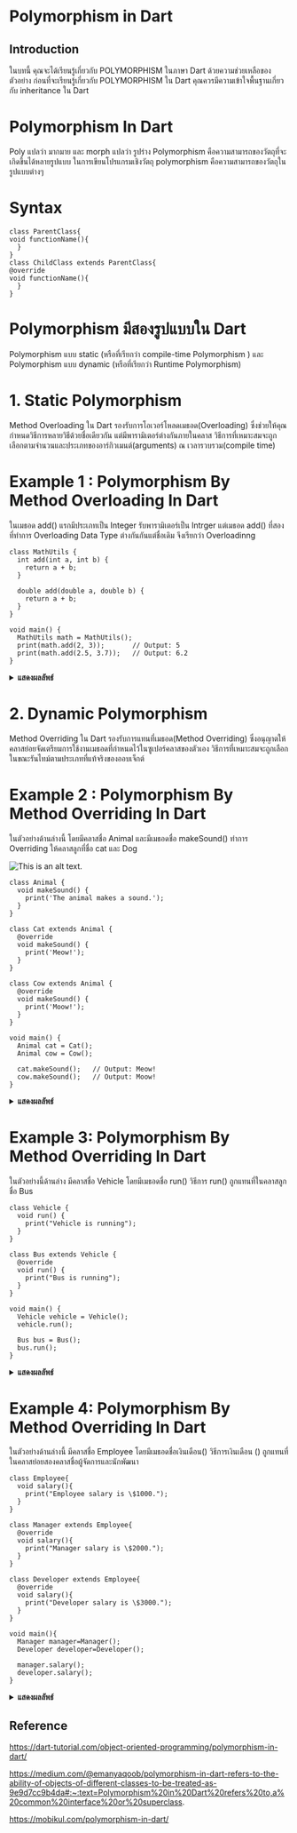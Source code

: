 # Polymorphism in Dart

## Introduction
ในบทนี้ คุณจะได้เรียนรู้เกี่ยวกับ POLYMORPHISM ในภาษา Dart ด้วยความช่วยเหลือของตัวอย่าง ก่อนที่จะเรียนรู้เกี่ยวกับ POLYMORPHISM ใน Dart คุณควรมีความเข้าใจพื้นฐานเกี่ยวกับ inheritance ใน Dart

# Polymorphism In Dart
Poly แปลว่า มากมาย และ morph แปลว่า รูปร่าง Polymorphism คือความสามารถของวัตถุที่จะเกิดขึ้นได้หลายรูปแบบ ในการเขียนโปรแกรมเชิงวัตถุ polymorphism คือความสามารถของวัตถุในรูปแบบต่างๆ

# Syntax
```
class ParentClass{
void functionName(){
  }
}
class ChildClass extends ParentClass{
@override 
void functionName(){
  }
}
```


# Polymorphism มีสองรูปแบบใน Dart
 Polymorphism แบบ static (หรือที่เรียกว่า compile-time Polymorphism ) และ Polymorphism แบบ dynamic (หรือที่เรียกว่า Runtime Polymorphism)

# 1. Static Polymorphism
Method Overloading ใน Dart รองรับการโอเวอร์โหลดเมธอด(Overloading) ซึ่งช่วยให้คุณกำหนดวิธีการหลายวิธีด้วยชื่อเดียวกัน แต่มีพารามิเตอร์ต่างกันภายในคลาส วิธีการที่เหมาะสมจะถูกเลือกตามจำนวนและประเภทของอาร์กิวเมนต์(arguments) ณ เวลารวบรวม(compile time)

# Example 1 : Polymorphism By Method Overloading In Dart
ในเมธอด add() แรกมีประเภทเป็น Integer รับพารามิเตอร์เป็น Intrger แต่เมธอด add() ที่สองที่ทำการ Overloading Data Type ต่างกันกันแต่ชื่อเดิม จึงเรียกว่า Overloadinng
```
class MathUtils {
  int add(int a, int b) {
    return a + b;
  }

  double add(double a, double b) {
    return a + b;
  }
}

void main() {
  MathUtils math = MathUtils();
  print(math.add(2, 3));       // Output: 5
  print(math.add(2.5, 3.7));   // Output: 6.2
}
```
<details>
<summary><strong>แสดงผลลัพธ์</strong></summary>
<pre>
<code>5
6.2</code>
</pre>
</details>

# 2. Dynamic Polymorphism
Method Overriding ใน Dart รองรับการแทนที่เมธอด(Method Overriding) ซึ่งอนุญาตให้คลาสย่อยจัดเตรียมการใช้งานเมธอดที่กำหนดไว้ในซูเปอร์คลาสของตัวเอง วิธีการที่เหมาะสมจะถูกเลือกในขณะรันไทม์ตามประเภทที่แท้จริงของออบเจ็กต์

# Example 2 : Polymorphism By Method Overriding In Dart
ในตัวอย่างด้านล่างนี้ โดยมีคลาสชื่อ Animal และมีเมธอดชื่อ makeSound() ทำการ Overriding ให้คลาสลูกที่ชื่อ cat และ Dog 

![This is an alt text.](https://www.guru99.com/images/2/062920_1112_CPolymorphi1.png)
```
class Animal {
  void makeSound() {
    print('The animal makes a sound.');
  }
}

class Cat extends Animal {
  @override
  void makeSound() {
    print('Meow!');
  }
}

class Cow extends Animal {
  @override
  void makeSound() {
    print('Moow!');
  }
}

void main() {
  Animal cat = Cat();
  Animal cow = Cow();
  
  cat.makeSound();   // Output: Meow!
  cow.makeSound();   // Output: Moow!
}
```
<details>
<summary><strong>แสดงผลลัพธ์</strong></summary>
<pre>
<code>Cat : Meow!
Cow : Moow!</code>
</pre>
</details>

# Example 3: Polymorphism By Method Overriding In Dart
ในตัวอย่างนี้ด้านล่าง มีคลาสชื่อ Vehicle โดยมีเมธอดชื่อ run() วิธีการ run() ถูกแทนที่ในคลาสลูกชื่อ Bus

```
class Vehicle {
  void run() {
    print("Vehicle is running");
  }
}

class Bus extends Vehicle {
  @override
  void run() {
    print("Bus is running");
  }
}

void main() {
  Vehicle vehicle = Vehicle();
  vehicle.run();

  Bus bus = Bus();
  bus.run();
}
```
<details>
<summary><strong>แสดงผลลัพธ์</strong></summary>
<pre>
<code>Vehicle is running
Bus is running</code>
</pre>
</details>

# Example 4: Polymorphism By Method Overriding In Dart
ในตัวอย่างด้านล่างนี้ มีคลาสชื่อ Employee โดยมีเมธอดชื่อเงินเดือน() วิธีการเงินเดือน () ถูกแทนที่ในคลาสย่อยสองคลาสชื่อผู้จัดการและนักพัฒนา

```
class Employee{
  void salary(){
    print("Employee salary is \$1000.");
  }
}

class Manager extends Employee{
  @override
  void salary(){
    print("Manager salary is \$2000.");
  }
}

class Developer extends Employee{
  @override
  void salary(){
    print("Developer salary is \$3000.");
  }
}

void main(){
  Manager manager=Manager();
  Developer developer=Developer();
  
  manager.salary();
  developer.salary();
}
```

<details>
<summary><strong>แสดงผลลัพธ์</strong></summary>
<pre>
<code>Manager salary is $2000.
Developer salary is $3000.</code>
</pre>
</details>

## Reference
https://dart-tutorial.com/object-oriented-programming/polymorphism-in-dart/

https://medium.com/@emanyaqoob/polymorphism-in-dart-refers-to-the-ability-of-objects-of-different-classes-to-be-treated-as-9e9d7cc9b4da#:~:text=Polymorphism%20in%20Dart%20refers%20to,a%20common%20interface%20or%20superclass.

https://mobikul.com/polymorphism-in-dart/
